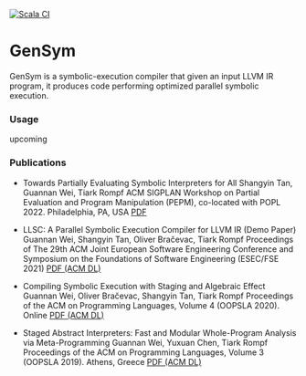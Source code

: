 [![Scala CI](https://github.com/Kraks/sai/actions/workflows/scala.yml/badge.svg)](https://github.com/Kraks/sai/actions/workflows/scala.yml)

# GenSym

GenSym is a symbolic-execution compiler that given an input LLVM IR program, it
produces code performing optimized parallel symbolic execution.

### Usage

upcoming

### Publications

* Towards Partially Evaluating Symbolic Interpreters for All
  Shangyin Tan, Guannan Wei, Tiark Rompf
  ACM SIGPLAN Workshop on Partial Evaluation and Program Manipulation (PEPM), co-located with POPL 2022. Philadelphia, PA, USA
  [PDF](http://continuation.passing.style/static/papers/pepm22.pdf)

* LLSC: A Parallel Symbolic Execution Compiler for LLVM IR (Demo Paper)
  Guannan Wei, Shangyin Tan, Oliver Bračevac, Tiark Rompf
  Proceedings of The 29th ACM Joint European Software Engineering Conference and Symposium on the Foundations of Software Engineering (ESEC/FSE 2021)
  [PDF (ACM DL)](https://dl.acm.org/doi/10.1145/3468264.3473108)

* Compiling Symbolic Execution with Staging and Algebraic Effect
  Guannan Wei, Oliver Bračevac, Shangyin Tan, Tiark Rompf
  Proceedings of the ACM on Programming Languages, Volume 4 (OOPSLA 2020). Online
  [PDF (ACM DL)](https://dl.acm.org/doi/10.1145/3428232)

* Staged Abstract Interpreters: Fast and Modular Whole-Program Analysis via Meta-Programming
  Guannan Wei, Yuxuan Chen, Tiark Rompf
  Proceedings of the ACM on Programming Languages, Volume 3 (OOPSLA 2019). Athens, Greece
  [PDF (ACM DL)](https://dl.acm.org/doi/10.1145/3360552)
